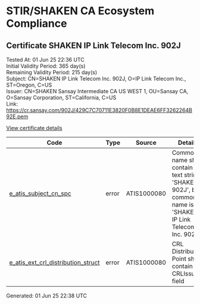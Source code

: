 # STIR/SHAKEN CA Ecosystem Compliance

## Certificate SHAKEN IP Link Telecom Inc. 902J

Tested At: 01 Jun 25 22:36 UTC\
Initial Validity Period: 365 day(s)\
Remaining Validity Period: 215 day(s)\
Subject: CN=SHAKEN IP Link Telecom Inc. 902J, O=IP Link Telecom Inc., ST=Oregon, C=US\
Issuer: CN=SHAKEN Sansay Intermediate CA US WEST 1, OU=Sansay CA, O=Sansay Corporation, ST=California, C=US\
Link: https://cr.sansay.com/902J/429C7C70711E3820F0B8E1DEAE6FF3262264B92E.pem

[View certificate details](https://x509.io/?cert=MIICzDCCAnKgAwIBAgIUQpx8cHEeOCDwuOHerm%2FzJiJkuS4wCgYIKoZIzj0EAwIwgYUxCzAJBgNVBAYTAlVTMRMwEQYDVQQIDApDYWxpZm9ybmlhMRswGQYDVQQKDBJTYW5zYXkgQ29ycG9yYXRpb24xEjAQBgNVBAsMCVNhbnNheSBDQTEwMC4GA1UEAwwnU0hBS0VOIFNhbnNheSBJbnRlcm1lZGlhdGUgQ0EgVVMgV0VTVCAxMB4XDTI1MDEwMjE4MTA0MFoXDTI2MDEwMjE4MTA0MFowaDELMAkGA1UEBhMCVVMxDzANBgNVBAgMBk9yZWdvbjEdMBsGA1UECgwUSVAgTGluayBUZWxlY29tIEluYy4xKTAnBgNVBAMMIFNIQUtFTiBJUCBMaW5rIFRlbGVjb20gSW5jLiA5MDJKMFkwEwYHKoZIzj0CAQYIKoZIzj0DAQcDQgAEsh4tHgPGWLtjiP8AFONGSorPgZrfQfhvgCasKYvveho%2FAhlMh8ECGSjBEZ6mLagKjw2trX5G6vDPOPbwxX78jKOB2zCB2DAWBggrBgEFBQcBGgQKMAigBhYEOTAySjAXBgNVHSAEEDAOMAwGCmCGSAGG%2FwkBAQQwHQYDVR0OBBYEFGKzjfXY3cYV5rkz6elXVLEHMOnGMB8GA1UdIwQYMBaAFKzTk%2FVDQ8wKvkVYFxN9knzcwwFGMEcGA1UdHwRAMD4wPKA6oDiGNmh0dHBzOi8vYXV0aGVudGljYXRlLWFwaS5pY29uZWN0aXYuY29tL2Rvd25sb2FkL3YxL2NybDAMBgNVHRMBAf8EAjAAMA4GA1UdDwEB%2FwQEAwIHgDAKBggqhkjOPQQDAgNIADBFAiEA2biS9CX90bT3odu4HScj9TWL8jACyLOgHdOqF4Mj23YCIEMqu%2BZrPk%2F%2BAU8uH3oyQ9IFNA%2Ftnir0ZR2ITfVog1FQ)

| Code | Type | Source | Details |
|------|------|--------|---------|
| [e_atis_subject_cn_spc](../../ISSUES/e_atis_subject_cn_spc/README.md) | error | ATIS1000080 | Common name shall contain the text string 'SHAKEN 902J', but common name is 'SHAKEN IP Link Telecom Inc. 902J' |
| [e_atis_ext_crl_distribution_struct](../../ISSUES/e_atis_ext_crl_distribution_struct/README.md) | error | ATIS1000080 | CRL Distribution Point shall contain a CRLIssuer field |


Generated: 01 Jun 25 22:38 UTC